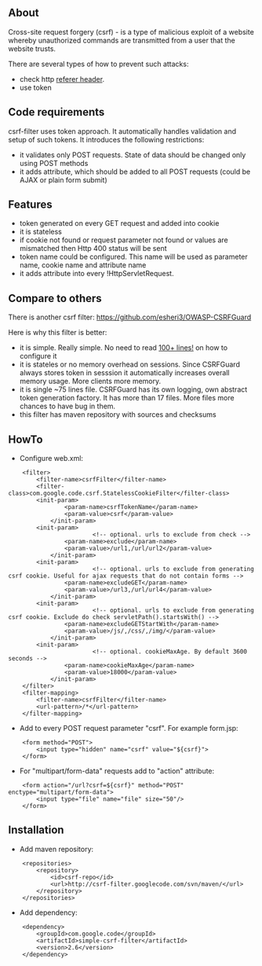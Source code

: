 About
-----

Cross-site request forgery (csrf) - is a type of malicious exploit of a website whereby unauthorized commands are transmitted from a user that the website trusts. 

There are several types of how to prevent such attacks:
 * check http <a href="http://en.wikipedia.org/wiki/HTTP_referer">referer header</a>. 
 * use token

Code requirements
-----

csrf-filter uses token approach. It automatically handles validation and setup of such tokens. It introduces the following restrictions:
 * it validates only POST requests. State of data should be changed only using POST methods
 * it adds attribute, which should be added to all POST requests (could be AJAX or plain form submit)

Features
-----

  * token generated on every GET request and added into cookie 
  * it is stateless 
  * if cookie not found or request parameter not found or values are mismatched then Http 400 status will be sent 
  * token name could be configured. This name will be used as parameter name, cookie name and attribute name 
  * it adds attribute into every !HttpServletRequest. 

Compare to others
-----------------

There is another csrf filter: https://github.com/esheri3/OWASP-CSRFGuard

Here is why this filter is better:
  * it is simple. Really simple. No need to read [100+ lines!](https://www.owasp.org/index.php/CSRFGuard_3_Configuration) on how to configure it
  * it is stateles or no memory overhead on sessions. Since CSRFGuard always stores token in sesssion it automatically increases overall memory usage. More clients more memory.
  * it is single ~75 lines file. CSRFGuard has its own logging, own abstract token generation factory. It has more than 17 files. More files more chances to have bug in them.
  * this filter has maven repository with sources and checksums

HowTo
------

  * Configure web.xml:
```
	<filter>
		<filter-name>csrfFilter</filter-name>
		<filter-class>com.google.code.csrf.StatelessCookieFilter</filter-class>
		<init-param> 
	        	<param-name>csrfTokenName</param-name> 
	        	<param-value>csrf</param-value> 
	        </init-param>
		<init-param>
                        <!-- optional. urls to exclude from check -->
	        	<param-name>exclude</param-name> 
	        	<param-value>/url1,/url/url2</param-value> 
	        </init-param>
		<init-param>
                        <!-- optional. urls to exclude from generating csrf cookie. Useful for ajax requests that do not contain forms -->
	        	<param-name>excludeGET</param-name> 
	        	<param-value>/url3,/url/url4</param-value> 
	        </init-param>
		<init-param>
                        <!-- optional. urls to exclude from generating csrf cookie. Exclude do check servletPath().startsWith() -->
	        	<param-name>excludeGETStartWith</param-name> 
	        	<param-value>/js/,/css/,/img/</param-value> 
	        </init-param>
		<init-param>
                        <!-- optional. cookieMaxAge. By default 3600 seconds -->
	        	<param-name>cookieMaxAge</param-name> 
	        	<param-value>18000</param-value> 
	        </init-param>
	</filter>
	<filter-mapping>
		<filter-name>csrfFilter</filter-name>
		<url-pattern>/*</url-pattern>
	</filter-mapping>
```

  * Add to every POST request parameter "csrf". For example form.jsp:
```
	<form method="POST">
		<input type="hidden" name="csrf" value="${csrf}">
	</form>
```

  * For "multipart/form-data" requests add to "action" attribute:
```
	<form action="/url?csrf=${csrf}" method="POST" enctype="multipart/form-data">
		<input type="file" name="file" size="50"/>
	</form>
```

Installation
------------

  * Add maven repository:
```
	<repositories>
		<repository>
			<id>csrf-repo</id>
			<url>http://csrf-filter.googlecode.com/svn/maven/</url>
		</repository>
	</repositories>
```
  * Add dependency:
```
	<dependency>
		<groupId>com.google.code</groupId>
		<artifactId>simple-csrf-filter</artifactId>
		<version>2.6</version>		
	</dependency>
```
